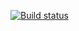 [![Build status](https://ci.appveyor.com/api/projects/status/cxqp3yc75jfn6tfk/branch/master?svg=true)](https://ci.appveyor.com/project/AnatolyTS/cardorder-selenide/branch/master)
